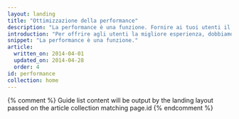 ```yaml
---
layout: landing
title: "Ottimizzazione della performance"
description: "La performance è una funzione. Fornire ai tuoi utenti il contenuto nei tempi più rapidi possibili. Una volta che si trovano nell'app, rendi l'interazione e il rendering della pagina il più fluido possibile."
introduction: "Per offrire agli utenti la migliore esperienza, dobbiamo fornire il contenuto più rapidamente possibile (&lt;1 secondo) e assicurarci che il nostro codice sia sempre in grado di rispondere all'input dell'utente in millisecondi (&lt;16 millisecondi)."
snippet: "La performance è una funzione."
article:
  written_on: 2014-04-01
  updated_on: 2014-04-28
  order: 4
id: performance
collection: home
---
```


{% comment %}
Guide list content will be output by the landing layout passed on the article collection matching page.id
{% endcomment %}


